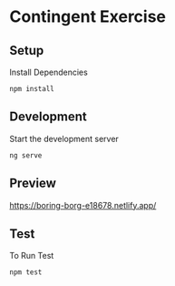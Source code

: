 # Contingent Exercise

## Setup

Install Dependencies

`npm install`

## Development

Start the development server

`ng serve`

## Preview

https://boring-borg-e18678.netlify.app/

## Test

To Run Test

`npm test`